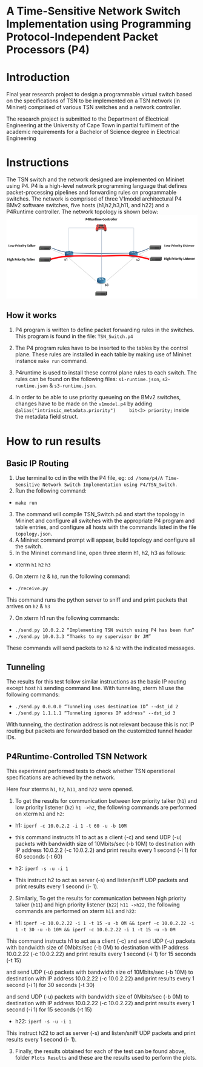 # A Time-Sensitive Network Switch Implementation using Programming Protocol-Independent Packet Processors (P4)
# Introduction
Final year research project to design a programmable virtual switch based on the specifications of TSN to be implemented on a TSN network (in Mininet) comprised of various TSN switches and a network controller.

The research project is submitted to the Department of Electrical Engineering at the University of Cape Town in partial fulfilment of the academic requirements for a Bachelor of Science degree in Electrical Engineering

# Instructions

The TSN switch and the network designed are implemented on Mininet using P4. P4 is a high-level network programming language that defines packet-processing pipelines and forwarding rules on programmable switches. The network is comprised of three V1model architectural P4 BMv2 software switches, five hosts (h1,h2,h3,h11, and h22) and a P4Runtime controller. The network topology is shown below:
![](/TSN%20Network%20Topology.PNG)

## How it works 

1. P4 program is written to define packet forwarding rules in the switches. This program is found in the file: `TSN_Switch.p4`

2. The P4 program rules have to be inserted to the tables by the control plane. These rules are installed in each table by making use of Mininet instance `make run` command.

3. P4runtime is used to install these control plane rules to each switch. The rules can be found on the following files: `s1-runtime.json`, `s2-runtime.json` & `s3-runtime.json`.

4. In order to be able to use priority queueing on the BMv2 switches, changes have to be made on the `v1model.p4` by adding `@alias("intrinsic_metadata.priority")     bit<3> priority;` inside the metadata field struct. 

# How to run results

## Basic IP Routing

1. Use terminal to cd in the with the P4 file, eg: `cd /home/p4/A Time-Sensitive Network Switch Implementation using P4/TSN_Switch`.
2. Run the following command:
+ `make run`
3. The command will compile TSN_Switch.p4 and start the topology in Mininet and configure all switches with the appropriate P4 program  and table entries, and
configure all hosts with the commands listed in the file `topology.json`.
4. A Mininet command prompt will appear, build topology and configure all the switch.
5. In the Mininet command line, open three xterm h1, h2, h3 as follows:
+ xterm `h1` `h2` `h3`
6. On xterm `h2` & `h3`, run the following command:
+ `./receive.py`

This command runs the python server to sniff and and print packets that arrives on `h2` & `h3`

7. On xterm h1 run the following commands:
+ `./send.py 10.0.2.2 “Implementing TSN switch using P4 has been fun”`
+ `./send.py 10.0.3.3 “Thanks to my supervisor Dr JM”`

These commands will send packets to `h2` & `h2` with the indicated messages.

## Tunneling

The results for this test follow similar instructions as the basic IP routing except host `h1` sending command line.
With tunneling, xterm h1 use the following commands:
+ `./send.py 0.0.0.0 “Tunneling uses destination ID” --dst_id 2` 
+ `./send.py 1.1.1.1 “Tunneling ignores IP address" --dst_id 3`

With tunneing, the destination address is not relevant because this is not IP routing but packets are forwarded based on the customized tunnel header IDs.

## P4Runtime-Controlled TSN Network

This experiment performed tests to check whether TSN operational specifications are achieved by the network.

Here four xterms `h1`, `h2`, `h11`, and `h22` were opened.

1. To get the results for communication between low priority talker (`h1`) and low priority listener (`h2`) `h1 ->h2`, the following commands are performed on xterm `h1` and `h2`:

+ h1: `iperf -c 10.0.2.2 -i 1 -t 60 -u -b 10M`
+ this command instructs h1 to act as a client (-c) and send UDP (-u) packets with bandwidth size of 10Mbits/sec (-b 10M) to destination with IP address 10.0.2.2 (-c 10.0.2.2) and print results every 1 second (-i 1) for 60 seconds (-t 60)

+ h2: `iperf -s -u -i 1`
+ This instruct h2 to act as server (-s) and listen/sniff UDP packets and print results every 1 second (i- 1).

2. Similarly, To get the results for communication between high priority talker (`h11`) and hign priority listener (`h22`) `h11 ->h22`, the following commands are performed on xterm `h11` and `h22`:

+ h1: `iperf -c 10.0.2.22 -i 1 -t 15 -u -b 0M && iperf -c 10.0.2.22 -i 1 -t 30 -u -b 10M && iperf -c 10.0.2.22 -i 1 -t 15 -u -b 0M`

This command instructs h1 to act as a client (-c) and send UDP (-u) packets with bandwidth size of 0Mbits/sec (-b 0M) to destination with IP address 10.0.2.22 (-c 10.0.2.22) and print results every 1 second (-i 1) for 15 seconds (-t 15)

and send UDP (-u) packets with bandwidth size of 10Mbits/sec (-b 10M) to destination with IP address 10.0.2.22 (-c 10.0.2.22) and print results every 1 second (-i 1) for 30 seconds (-t 30)

and send UDP (-u) packets with bandwidth size of 0Mbits/sec (-b 0M) to destination with IP address 10.0.2.22 (-c 10.0.2.22) and print results every 1 second (-i 1) for 15 seconds (-t 15)

+ h22: `iperf -s -u -i 1`

This instruct h22 to act as server (-s) and listen/sniff UDP packets and print results every 1 second (i- 1).

3. Finally, the results obtained for each of the test can be found above, folder `Plots Results` and these are the results used to perform the plots.

   
